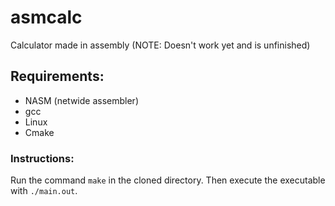 # asmcalc
Calculator made in assembly
(NOTE: Doesn't work yet and is unfinished)
## Requirements:

* NASM (netwide assembler)
* gcc
* Linux
* Cmake

### Instructions:

Run the command ```make``` in the cloned directory.
Then execute the executable with ```./main.out```.
